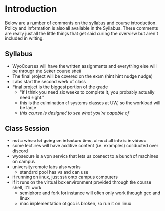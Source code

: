 Introduction
=====

Below are a number of comments on the syllabus and course introduction. Policy and information is also all available in the Syllabus. These comments are really just all the little things that get said during the overview but aren't included in writing.

Syllabus
-----
- WyoCourses will have the written assignments and everything else will be through the Seker course shell
- The final project will be covered on the exam (hint hint nudge nudge)
- Labs start the second week of class
- Final project is the biggest portion of the grade
    - "if I think you need six weeks to complete it, you probably actually need eight."
    - this is the culmination of systems classes at UW, so the workload will be large
    - *this course is designed to see what you're capable of*

Class Session
-----
- not a whole lot going on in lecture time, almost all info is in videos
- some lectures will have additive content (i.e. examples) conducted over discord
- wyosecure is a vpn service that lets us connect to a bunch of machines on campus
- university remote labs also works
    - standard pool has vs and can use
- if running on linux, just ssh onto campus computers
- if it runs on the virtual box environment provided through the course shell, it'll work
    - semiphore and fork for instance will often only work through gcc and linux
    - mac implementation of gcc is broken, so run it on linux
